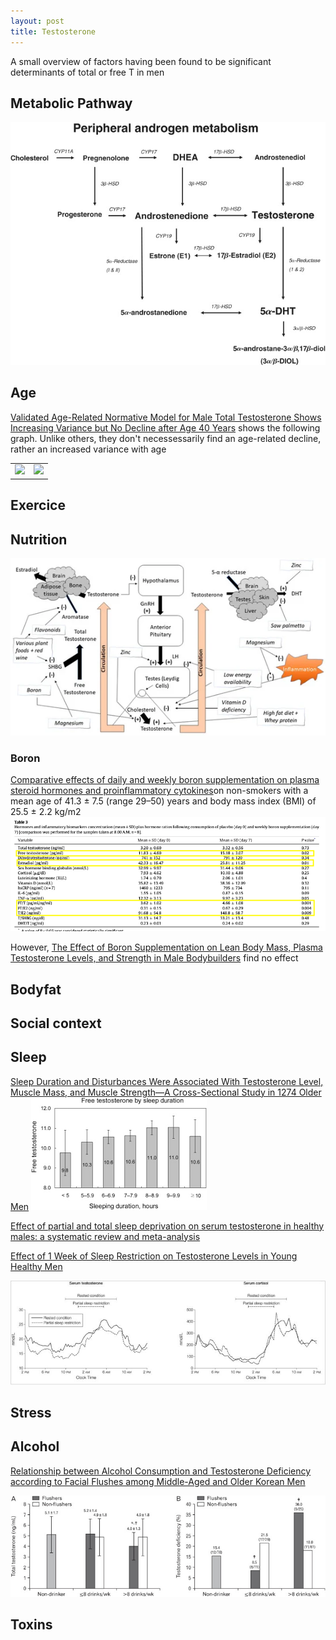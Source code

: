 ```yaml
---
layout: post
title: Testosterone
---
```


A small overview of factors having been found to be significant determinants of total or free T in men

## Metabolic Pathway

![alt text](image-4.png)



## Age


[Validated Age-Related Normative Model for Male Total Testosterone Shows Increasing Variance but No Decline after Age 40 Years](https://pmc.ncbi.nlm.nih.gov/articles/PMC4190174/) shows the following graph. Unlike others, they don't necessessarily find an age-related decline, rather an increased variance with age

|||
|---|---|
|![](testo_age.jpg) | ![](testo_age_percentiles.png) |



## Exercice

## Nutrition

![alt text](image-3.png)

### Boron

[Comparative effects of daily and weekly boron supplementation on plasma
steroid hormones and proinflammatory cytokines](https://pubmed.ncbi.nlm.nih.gov/21129941/)on non-smokers with a mean age of 41.3 ± 7.5 (range 29–50) years and body mass index (BMI) of 25.5 ± 2.2 kg/m2
![alt text](boron_supp.png)

However, [The Effect of Boron Supplementation on Lean Body Mass, Plasma Testosterone Levels, and Strength in Male Bodybuilders](https://journals.humankinetics.com/view/journals/ijsnem/3/2/article-p140.xml) find no effect

## Bodyfat

## Social context

## Sleep

[Sleep Duration and Disturbances Were Associated With Testosterone Level, Muscle Mass, and Muscle Strength—A Cross-Sectional Study in 1274 Older Men](https://www.sciencedirect.com/science/article/abs/pii/S1525861015002947)
![alt text](image.png)


[Effect of partial and total sleep deprivation on serum testosterone in healthy males: a systematic review and meta-analysis](https://pubmed.ncbi.nlm.nih.gov/34801825/)


[Effect of 1 Week of Sleep Restriction on Testosterone Levels in Young Healthy Men](https://pmc.ncbi.nlm.nih.gov/articles/PMC4445839/)

![alt text](image-1.png)

## Stress

## Alcohol

[Relationship between Alcohol Consumption and Testosterone Deficiency according to Facial Flushes among Middle-Aged and Older Korean Men](https://pmc.ncbi.nlm.nih.gov/articles/PMC9708857/)

![alt text](image-2.png)

## Toxins